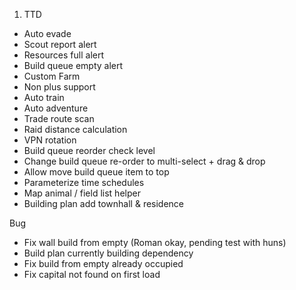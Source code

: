 1. TTD
- Auto evade
- Scout report alert
- Resources full alert
- Build queue empty alert
- Custom Farm
- Non plus support
- Auto train
- Auto adventure
- Trade route scan
- Raid distance calculation
- VPN rotation
- Build queue reorder check level
- Change build queue re-order to multi-select + drag & drop
- Allow move build queue item to top
- Parameterize time schedules
- Map animal / field list helper
- Building plan add townhall & residence

Bug
- Fix wall build from empty (Roman okay, pending test with huns)
- Build plan currently building dependency
- Fix build from empty already occupied
- Fix capital not found on first load